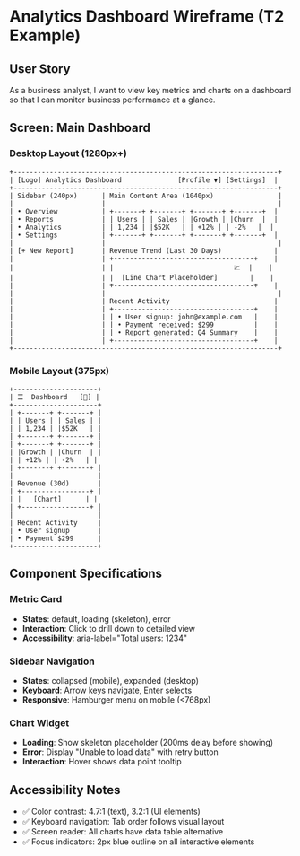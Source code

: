 # Analytics Dashboard Wireframe (T2 Example)

## User Story
As a business analyst, I want to view key metrics and charts on a dashboard so that I can monitor business performance at a glance.

## Screen: Main Dashboard

### Desktop Layout (1280px+)
```
+------------------------------------------------------------------+
| [Logo] Analytics Dashboard              [Profile ▼] [Settings]  |
+------------------------------------------------------------------+
| Sidebar (240px)      | Main Content Area (1040px)                |
|                      |                                           |
| • Overview           | +-------+ +-------+ +-------+ +-------+  |
| • Reports            | | Users | | Sales | |Growth | |Churn  |  |
| • Analytics          | | 1,234 | |$52K   | | +12% | | -2%   |  |
| • Settings           | +-------+ +-------+ +-------+ +-------+  |
|                      |                                           |
| [+ New Report]       | Revenue Trend (Last 30 Days)             |
|                      | +-----------------------------------+    |
|                      | |                              📈  |    |
|                      | |  [Line Chart Placeholder]        |    |
|                      | +-----------------------------------+    |
|                      |                                           |
|                      | Recent Activity                          |
|                      | +-----------------------------------+    |
|                      | | • User signup: john@example.com   |    |
|                      | | • Payment received: $299          |    |
|                      | | • Report generated: Q4 Summary    |    |
|                      | +-----------------------------------+    |
+------------------------------------------------------------------+
```

### Mobile Layout (375px)
```
+---------------------+
| ☰  Dashboard   [👤] |
+---------------------+
| +-------+ +-------+ |
| | Users | | Sales | |
| | 1,234 | |$52K   | |
| +-------+ +-------+ |
| +-------+ +-------+ |
| |Growth | |Churn  | |
| | +12% | | -2%   | |
| +-------+ +-------+ |
|                     |
| Revenue (30d)       |
| +-----------------+ |
| |   [Chart]      | |
| +-----------------+ |
|                     |
| Recent Activity     |
| • User signup       |
| • Payment $299      |
+---------------------+
```

## Component Specifications

### Metric Card
- **States**: default, loading (skeleton), error
- **Interaction**: Click to drill down to detailed view
- **Accessibility**: aria-label="Total users: 1234"

### Sidebar Navigation
- **States**: collapsed (mobile), expanded (desktop)
- **Keyboard**: Arrow keys navigate, Enter selects
- **Responsive**: Hamburger menu on mobile (<768px)

### Chart Widget
- **Loading**: Show skeleton placeholder (200ms delay before showing)
- **Error**: Display "Unable to load data" with retry button
- **Interaction**: Hover shows data point tooltip

## Accessibility Notes
- ✅ Color contrast: 4.7:1 (text), 3.2:1 (UI elements)
- ✅ Keyboard navigation: Tab order follows visual layout
- ✅ Screen reader: All charts have data table alternative
- ✅ Focus indicators: 2px blue outline on all interactive elements
